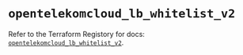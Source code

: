 # `opentelekomcloud_lb_whitelist_v2`

Refer to the Terraform Registory for docs: [`opentelekomcloud_lb_whitelist_v2`](https://www.terraform.io/docs/providers/opentelekomcloud/r/lb_whitelist_v2).
